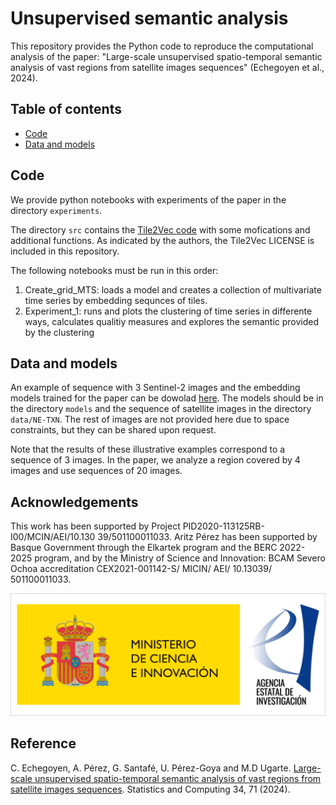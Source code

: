 # Unsupervised semantic analysis

This repository provides the Python code to reproduce the computational analysis of the paper: "Large-scale unsupervised spatio-temporal semantic analysis of vast regions from satellite images sequences" (Echegoyen et al., 2024).

## Table of contents

- [Code](#R-code)
- [Data and models](#Additional-data)

## Code

We provide python notebooks with experiments of the paper in the directory `experiments`.  

The directory `src` contains the [Tile2Vec code](https://github.com/ermongroup/tile2vec) with some mofications and additional functions. As indicated by the authors, the Tile2Vec LICENSE is included in this repository.

The following notebooks must be run in this order:
1. Create_grid_MTS: loads a model and creates a collection of multivariate time series by embedding sequnces of tiles.
2. Experiment_1: runs and plots the clustering of time series in differente ways, calculates qualitiy measures and explores the semantic provided by the clustering

## Data and models

An example of sequence with 3 Sentinel-2 images and the embedding models trained for the paper can be dowolad [here](https://emi-sstcdapp.unavarra.es/unsupervised-semantic-analysis.zip). The models should be in the directory `models` and the sequence of satellite images in the directory `data/NE-TXN`. The rest of images are not provided here due to space constraints, but they can be shared upon request.

Note that the results of these illustrative examples correspond to a sequence of 3 images. In the paper, we analyze a region covered by 4 images and use sequences of 20 images.

## Acknowledgements

This work has been supported by Project PID2020-113125RB-I00/MCIN/AEI/10.130 39/501100011033. Aritz Pérez has been supported by Basque Government through the Elkartek program and the BERC 2022-2025 program, and by the Ministry of Science and Innovation: BCAM Severo Ochoa accreditation CEX2021-001142-S/ MICIN/ AEI/ 10.13039/ 501100011033.

![image](https://github.com/spatialstatisticsupna/LXG/blob/main/micin-aei.jpg)

## Reference

C. Echegoyen, A. Pérez, G. Santafé, U. Pérez-Goya and M.D Ugarte. [Large-scale unsupervised spatio-temporal semantic analysis of vast regions from satellite images sequences](https://doi.org/10.1007/s11222-024-10383-y). Statistics and Computing 34, 71 (2024).
